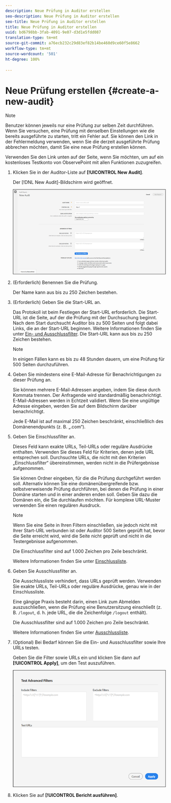 ```yaml
---
description: Neue Prüfung in Auditor erstellen
seo-description: Neue Prüfung in Auditor erstellen
seo-title: Neue Prüfung in Auditor erstellen
title: Neue Prüfung in Auditor erstellen
uuid: bd6798bb-3fab-4091-9e07-d3d1e5fdd087
translation-type: tm+mt
source-git-commit: a76ecb232c29d83ef82b14be460d9ce60f5e8662
workflow-type: tm+mt
source-wordcount: '501'
ht-degree: 100%

---
```



# Neue Prüfung erstellen {#create-a-new-audit}

>[!NOTE]
>
>Benutzer können jeweils nur eine Prüfung zur selben Zeit durchführen. Wenn Sie versuchen, eine Prüfung mit denselben Einstellungen wie die bereits ausgeführte zu starten, tritt ein Fehler auf. Sie können den Link in der Fehlermeldung verwenden, wenn Sie die derzeit ausgeführte Prüfung abbrechen möchten, damit Sie eine neue Prüfung erstellen können.

Verwenden Sie den Link unten auf der Seite, wenn Sie möchten, um auf ein kostenloses Testkonto von ObservePoint mit allen Funktionen zuzugreifen.

1. Klicken Sie in der Auditor-Liste auf **[!UICONTROL New Audit]**.

   Der [!DNL New Audit]-Bildschirm wird geöffnet.

   ![](assets/config.png)

1. (Erforderlich) Benennen Sie die Prüfung.

   Der Name kann aus bis zu 250 Zeichen bestehen.
1. (Erforderlich) Geben Sie die Start-URL an.

   Das Protokoll ist beim Festlegen der Start-URL erforderlich. Die Start-URL ist die Seite, auf der die Prüfung mit der Durchsuchung beginnt. Nach dem Start durchsucht Auditor bis zu 500 Seiten und folgt dabei Links, die an der Start-URL beginnen. Weitere Informationen finden Sie unter [Ein- und Ausschlussfilter](../create-audit/filters.md). Die Start-URL kann aus bis zu 250 Zeichen bestehen.

   >[!NOTE]
   >
   >In einigen Fällen kann es bis zu 48 Stunden dauern, um eine Prüfung für 500 Seiten durchzuführen.

1. Geben Sie mindestens eine E-Mail-Adresse für Benachrichtigungen zu dieser Prüfung an.

   Sie können mehrere E-Mail-Adressen angeben, indem Sie diese durch Kommata trennen. Der Anfragende wird standardmäßig benachrichtigt. E-Mail-Adressen werden in Echtzeit validiert. Wenn Sie eine ungültige Adresse eingeben, werden Sie auf dem Bildschirm darüber benachrichtigt.

   Jede E-Mail ist auf maximal 250 Zeichen beschränkt, einschließlich des Domänenendpunkts (z. B. „.com“).
1. Geben Sie Einschlussfilter an.

   Dieses Feld kann exakte URLs, Teil-URLs oder reguläre Ausdrücke enthalten. Verwenden Sie dieses Feld für Kriterien, denen jede URL entsprechen soll. Durchsuchte URLs, die nicht mit den Kriterien „Einschlussfilter“ übereinstimmen, werden nicht in die Prüfergebnisse aufgenommen.

   Sie können Ordner eingeben, für die die Prüfung durchgeführt werden soll. Alternativ können Sie eine domänenübergreifende bzw. selbstverweisende Prüfung durchführen, bei denen die Prüfung in einer Domäne starten und in einer anderen enden soll. Geben Sie dazu die Domänen ein, die Sie durchlaufen möchten. Für komplexe URL-Muster verwenden Sie einen regulären Ausdruck.

   >[!NOTE]
   >
   >Wenn Sie eine Seite in Ihren Filtern einschließen, sie jedoch nicht mit Ihrer Start-URL verbunden ist oder Auditor 500 Seiten geprüft hat, bevor die Seite erreicht wird, wird die Seite nicht geprüft und nicht in die Testergebnisse aufgenommen.

   Die Einschlussfilter sind auf 1.000 Zeichen pro Zeile beschränkt.

   Weitere Informationen finden Sie unter [Einschlussliste](../create-audit/filters.md).
1. Geben Sie Ausschlussfilter an.

   Die Ausschlussliste verhindert, dass URLs geprüft werden. Verwenden Sie exakte URLs, Teil-URLs oder reguläre Ausdrücke, genau wie in der Einschlussliste.

   Eine gängige Praxis besteht darin, einen Link zum Abmelden auszuschließen, wenn die Prüfung eine Benutzersitzung einschließt (z. B. `/logout`, d. h. jede URL, die die Zeichenfolge `/logout` enthält).

   Die Ausschlussfilter sind auf 1.000 Zeichen pro Zeile beschränkt.

   Weitere Informationen finden Sie unter [Ausschlussliste](../create-audit/filters.md).
1. (Optional) Bei Bedarf können Sie die Ein- und Ausschlussfilter sowie Ihre URLs testen.

   Geben Sie die Filter sowie URLs ein und klicken Sie dann auf **[!UICONTROL Apply]**, um den Test auszuführen.

   ![](assets/test-advanced-filters.png)

1. Klicken Sie auf **[!UICONTROL Bericht ausführen]**.
